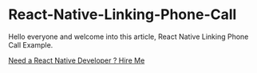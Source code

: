 # React-Native-Linking-Phone-Call
Hello everyone and welcome into this article, React Native Linking Phone Call Example. 

[Need a React Native Developer ? Hire Me](https://reactnativemaster.com/senior-react-native-developer-ready-to-go/)
